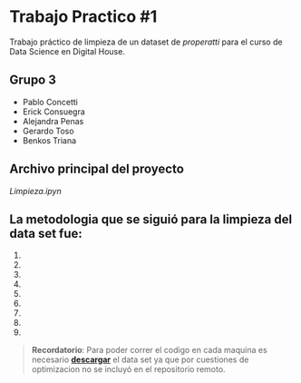 # Trabajo Practico #1
Trabajo práctico de limpieza de un dataset de _properatti_ para el curso de Data Science en Digital House. 
## Grupo 3
* Pablo Concetti
* Erick Consuegra
* Alejandra Penas
* Gerardo Toso 
* Benkos Triana

## Archivo principal del proyecto
*Limpieza.ipyn*

## La metodologia que se siguió para la limpieza del data set fue: 
1. 
2. 
3. 
4. 
5. 
6. 
7. 
8.  
9.  

> **Recordatorio**: Para poder correr el codigo en cada maquina es necesario [**descargar**](https://drive.google.com/file/d/0BzVrTKc02N8qNUdDSExBQlFTNlU/view?usp=sharing&resourcekey=0-4m-28Uq6kWRDBrt2NXFbNQ "descargar") el data set ya que por cuestiones de optimizacion no se incluyó en el repositorio remoto. 
